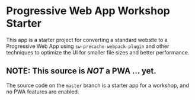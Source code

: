 # Progressive Web App Workshop Starter

This app is a starter project for converting a standard website to a Progressive Web App using `sw-precache-webpack-plugin` and other techniques to optimize the UI for smaller file sizes and better performance.

## NOTE: This source is _NOT_ a PWA ... yet.

The source code on the `master` branch is a starter app for a workshop, and no PWA features are enabled.
